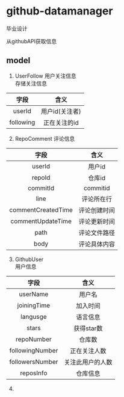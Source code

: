 # github-datamanager
毕业设计

从githubAPI获取信息

## model
1. UserFollow 用户关注信息  
存储关注信息

|  字段   | 含义  |
|  :----:  | :----:  |
| userId  | 用户id(关注者) |
| following  | 正在关注的id |
2. RepoComment 
评论信息

|  字段   | 含义  |
|  :----:  | :----:  |
| userId  | 用户id |
| repoId  | 仓库id |
| commitId  | commitid |
| line  | 评论所在行 |
| commentCreatedTime  | 评论创建时间 |
| commentUpdateTime  | 评论更新时间 |
| path  | 评论文件路径 |
| body | 评论具体内容 |
3. GithubUser  
用户信息

|  字段   | 含义  |
|  :----:  | :----:  |
| userName  | 用户名 |
| joiningTime  | 加入时间 |
| langusge  | 语言信息 |
| stars  | 获得star数 |
| repoNumber  | 仓库数 |
| followingNumber  | 正在关注人数 |
| followersNumber  | 关注此用户的人数 |
| reposInfo | 仓库信息 |

4. 